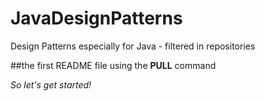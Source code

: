 # JavaDesignPatterns
Design Patterns especially for Java - filtered in repositories

##the first README file
using the **PULL** command

*So let's get started!*
